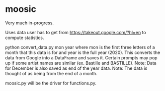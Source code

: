 # moosic

Very much in-progress.

Uses data user has to get from https://takeout.google.com/?hl=en to compute statistics. 

python convert_data.py mon year
where mon is the first three letters of a month that this data is for and year is the full year (2020). 
This converts the data from Google into a DataFrame and saves it. Certain prompts may pop up if some artist names are similar (ex. Bastille and BASTILLE). 
Note: Data for December is also saved as end of the year data. 
Note: The data is thought of as being from the end of a month. 

moosic.py will be the driver for functions.py. 
